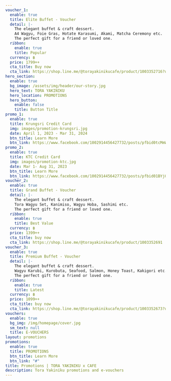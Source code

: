 ```yaml
---
voucher_1:
  enable: true
  title: Elite Buffet - Voucher
  detail: |-
    The elegant buffet & craft dessert.
    A4 Wagyu, Foie Gras, Hotate Karasumi, Akami, Matcha Ceremony etc.
    The perfect gift for a friend or loved one. 
  ribbon:
    enable: true
    title: Popular
  currency: ฿
  price: 1799++
  cta_title: Buy now
  cta_link: https://shop.line.me/@torayakinikucafe/product/1003352716?utm_source=LS_Share&utm_medium=Storefront-Productend&utm_keyword=2389f9aa59eb673d28f4b6cc5d9d17d91687407643231
hero_section:
  enable: true
  bg_image: /assets/img/header/our-story.jpg
  hero_text: TORA YAKINIKU
  hero_location: PROMOTIONS
  hero_button:
    enable: false
    title: Button Title
promo_1:
  enable: true
  title: Krungsri Credit Card
  img: images/promotion-krungsri.jpg
  date: April 1, 2023 - Mar 31, 2024
  btn_title: Learn More
  btn_link: https://www.facebook.com/1002914456427732/posts/pfbid0tcMmWVpyj2gb2qdzBqgYkMa87LWXE5HBUyooMaNYrPAzmdkzumuYeMGnFBWAPoLl/?mibextid=cr9u03
promo_2:
  enable: true
  title: KTC Credit Card
  img: images/promotion-ktc.jpg
  date: Mar 1- Aug 31, 2023
  btn_title: Learn More
  btn_link: https://www.facebook.com/1002914456427732/posts/pfbid01BYjGYMfkVQ9KGfuMKzvs3EZFhiTXHan1aBWgpjZDWRKJ3YwBQ8TSuf5rneue3Jzl/?mibextid=cr9u03
voucher_2:
  enable: true
  title: Grand Buffet - Voucher
  detail: |-
    The elegant buffet & craft dessert.
    Tora Wagyu Set, Kanimiso, Wagyu Hoba, Sashimi etc.
    The perfect gift for a friend or loved one. 
  ribbon:
    enable: true
    title: Best Value
  currency: ฿
  price: 1399++
  cta_title: buy now
  cta_link: https://shop.line.me/@torayakinikucafe/product/1003352691
voucher_3:
  enable: true
  title: Premium Buffet - Voucher
  detail: |-
    The elegant buffet & craft dessert.
    Wagyu Karubi, Kurobuta, Seafood, Salmon, Honey Toast, Kakigori etc.
    The perfect gift for a friend or loved one. 
  ribbon:
    enable: true
    title: Latest
  currency: ฿
  price: 1099++
  cta_title: buy now
  cta_link: https://shop.line.me/@torayakinikucafe/product/1003352673?utm_source=LS_Share&utm_medium=Storefront-Productend&utm_keyword=2389f9aa59eb673d28f4b6cc5d9d17d91687407769175
vouchers:
  enable: true
  bg_img: /img/homepage/cover.jpg
  sm_text: null
  title: E-VOUCHERS
layout: promotions
promotions:
  enable: true
  title: PROMOTIONS
  btn_title: Learn More
  btn_link: "#"
title: Promotions | TORA YAKINIKU x CAFE
description: Tora Yakiniku promotions and e-vouchers
---
```

